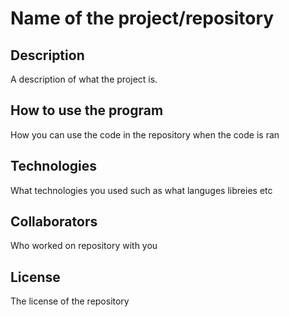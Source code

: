 # Name of the project/repository

## Description

A description of what the project is.

## How to use the program

How you can use the code in the repository when the code is ran

## Technologies

What technologies you used such as what languges libreies etc

## Collaborators

Who worked on repository with you

## License

The license of the repository
